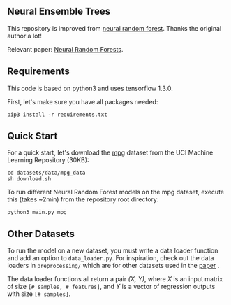 ## Neural Ensemble Trees

This repository is improved from [neural random forest](https://github.com/JohannesMaxWel/neural_random_forests). Thanks the original author a lot!

Relevant paper:
[Neural Random Forests](https://arxiv.org/abs/1604.07143).

## Requirements
This code is based on python3 and uses tensorflow 1.3.0.

First, let's make sure you have all packages needed:
```
pip3 install -r requirements.txt
```


## Quick Start
For a quick start, let's download the [mpg](https://archive.ics.uci.edu/ml/datasets/auto+mpg) dataset from the UCI Machine Learning Repository (30KB):
```
cd datasets/data/mpg_data
sh download.sh
```

To run different Neural Random Forest models on the mpg dataset, execute this (takes ~2min) from the repository root directory:
```
python3 main.py mpg
```

## Other Datasets
To run the model on a new dataset, you must write a data loader function and add an option to `data_loader.py`.
For inspiration, check out the data loaders in `preprocessing/` which are for other datasets used in the [paper](https://arxiv.org/abs/1604.07143) . 

The data loader functions all return a pair _(X, Y)_, where _X_  is an input matrix of size `[# samples, # features]`, and _Y_  is a vector of regression outputs with size `[# samples]`.
